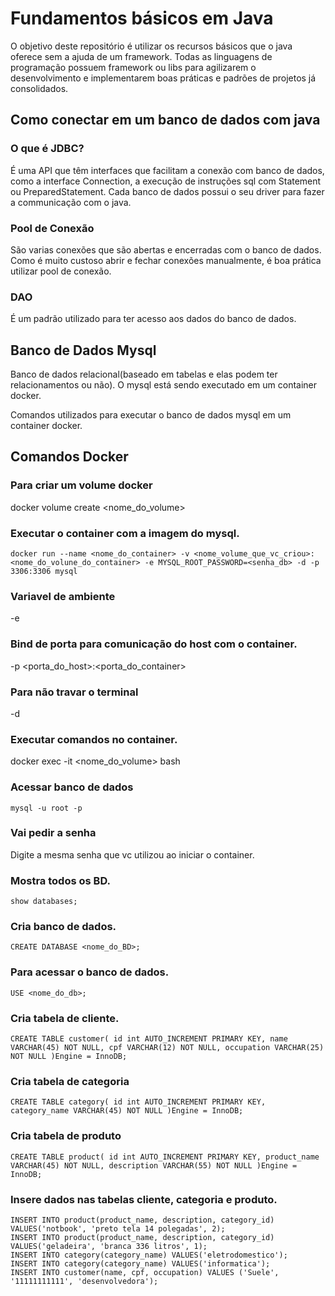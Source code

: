 # Fundamentos básicos em Java
O objetivo deste repositório é utilizar os recursos básicos que o java oferece sem a ajuda de um framework. Todas as linguagens de programação possuem framework ou libs para agilizarem o desenvolvimento e implementarem boas práticas e padrões de projetos já consolidados.

## Como conectar em um banco de dados com java
### O que é JDBC?
É uma API que têm interfaces que facilitam a conexão com banco de dados, como a interface Connection, a execução de instruções sql com Statement ou PreparedStatement. Cada banco de dados possui o seu driver para fazer a communicação com o java.

### Pool de Conexão
São varias conexões que são abertas e encerradas com o banco de dados. Como é muito custoso abrir e fechar conexões 
manualmente, é boa prática utilizar pool de conexão.

### DAO
É um padrão utilizado para ter acesso aos dados do banco de dados.

## Banco de Dados Mysql
Banco de dados relacional(baseado em tabelas e elas podem ter relacionamentos ou não). O mysql está sendo executado em um container docker.

Comandos utilizados para executar o banco de dados mysql em um container docker.

## Comandos Docker

### Para criar um volume docker
docker volume create <nome_do_volume>

### Executar o container com a imagem do mysql.
``docker run --name <nome_do_container> -v <nome_volume_que_vc_criou>:<nome_do_volune_do_container> -e MYSQL_ROOT_PASSWORD=<senha_db> -d -p 3306:3306 mysql``

### Variavel de ambiente
-e

### Bind de porta para comunicação do host com o container.
-p <porta_do_host>:<porta_do_container>

### Para não travar o terminal
-d

### Executar comandos no container.
docker exec -it <nome_do_volume> bash

### Acessar banco de dados
``mysql -u root -p``

### Vai pedir a senha 
Digite a mesma senha que vc utilizou ao iniciar o container.

### Mostra todos os BD.
``show databases;``

### Cria banco de dados.
``CREATE DATABASE <nome_do_BD>;``

### Para acessar o banco de dados.
``USE <nome_do_db>;``

### Cria tabela de cliente.
``CREATE TABLE customer(
id int AUTO_INCREMENT PRIMARY KEY,
name VARCHAR(45) NOT NULL,
cpf VARCHAR(12) NOT NULL,
occupation VARCHAR(25) NOT NULL
)Engine = InnoDB;``

### Cria tabela de categoria
``CREATE TABLE category(
id int AUTO_INCREMENT PRIMARY KEY,
category_name VARCHAR(45) NOT NULL
)Engine = InnoDB;``

### Cria tabela de produto
``CREATE TABLE product(
id int AUTO_INCREMENT PRIMARY KEY,
product_name VARCHAR(45) NOT NULL,
description VARCHAR(55) NOT NULL
)Engine = InnoDB;``

### Insere dados nas tabelas cliente, categoria e produto.
``INSERT INTO product(product_name, description, category_id) VALUES('notbook', 'preto tela 14 polegadas', 2);``</br>
``INSERT INTO product(product_name, description, category_id) VALUES('geladeira', 'branca 336 litros', 1);``</br>
``INSERT INTO category(category_name) VALUES('eletrodomestico');``</br>
``INSERT INTO category(category_name) VALUES('informatica');``</br>
``INSERT INTO customer(name, cpf, occupation) VALUES ('Suele', '11111111111', 'desenvolvedora');``</br>

